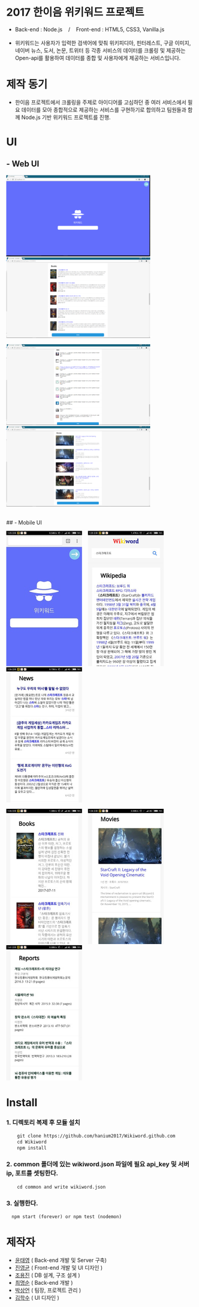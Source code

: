 # 2017 한이음 위키워드 프로젝트

- Back-end : Node.js &nbsp;&nbsp; / &nbsp;&nbsp; Front-end : HTML5, CSS3, Vanilla.js <br/><br/>
- 위키워드는 사용자가 입력한 검색어에 맞춰 위키피디아, 핀터레스트, 구글 이미지, 네이버 뉴스, 도서, 논문, 트위터 등 각종 서비스의 데이터를 크롤링 및 제공하는 Open-api를 활용하여 데이터를 종합 및 사용자에게 제공하는 서비스입니다.

# 제작 동기

- 한이음 프로젝트에서 크롤링을 주제로 아이디어를 고심하던 중 여러 서비스에서 필요 데이터를 모아 종합적으로 제공하는 서비스를 구현하기로 합의하고 팀원들과 함께 Node.js 기반 위키워드 프로젝트를 진행. 

# UI

## - Web UI

![wikiword_image](./readme/images/web_image01.png) &nbsp;&nbsp;
![wikiword_image](./readme/images/web_image02.png)

![wikiword_image](./readme/images/web_image03.png) &nbsp;&nbsp;
![wikiword_image](./readme/images/web_image04.png)

<br/>
## - Mobile UI

![mobile_image](./readme/images/mobile_image01.jpg) &nbsp;&nbsp;
![mobile_image](./readme/images/mobile_image02.jpg) &nbsp;&nbsp;
![mobile_image](./readme/images/mobile_image03.jpg) &nbsp;&nbsp;

![mobile_image](./readme/images/mobile_image04.jpg) &nbsp;&nbsp;
![mobile_image](./readme/images/mobile_image05.jpg) &nbsp;&nbsp;
![mobile_image](./readme/images/mobile_image06.jpg) &nbsp;&nbsp;

# Install

### 1. 디렉토리 복제 후 모듈 설치
```
    git clone https://github.com/hanium2017/Wikiword.github.com
    cd Wikiword
    npm install    
```

### 2. common 폴더에 있는 wikiword.json 파일에 필요 api_key 및 서버 ip, 포트를 셋팅한다.
```
    cd common and write wikiword.json
```

### 3. 실행한다.
```
  npm start (forever) or npm test (nodemon)
```

# 제작자
- [윤태영](https://github.com/yung6699) ( Back-end 개발 및 Server 구축)
- [진영균](https://github.com/ywnwalone) ( Front-end 개발 및 UI 디자인 )
- [조용진](https://github.com/drake-jin) ( DB 설계, 구조 설계 )
- [최명순](https://github.com/reason1241) ( Back-end 개발 )
- [박상언](https://github.com/Caicell) ( 팀장, 프로젝트 관리 )
- [김학수](https://github.com/haksuuuuuu) ( UI 디자인 )





